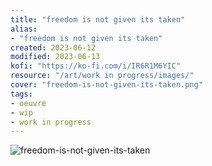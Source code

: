 ```yaml
---
title: "freedom is not given its taken"
alias:
- "freedom is not given its taken"
created: 2023-06-12
modified: 2023-06-13
kofi: "https://ko-fi.com/i/IR6R1M6YIC"
resource: "/art/work in progress/images/"
cover: "freedom-is-not-given-its-taken.png"
tags:
- oeuvre
- wip
- work in progress
---
```


![freedom-is-not-given-its-taken](art/work%20in%20progress/images/freedom-is-not-given-its-taken.png)
